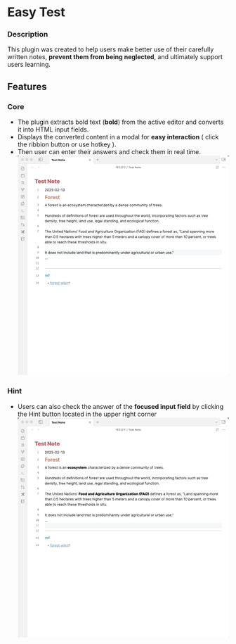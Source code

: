 # Easy Test 

### Description
This plugin was created to help users make better use of their carefully written notes, **prevent them from being neglected**, and ultimately support users learning.

## Features
### Core
-   The plugin extracts bold text (**bold**) from the active editor and converts it into HTML input fields.
-   Displays the converted content in a modal for **easy interaction** ( click the ribbion button or use hotkey ).
-   Then user can enter their answers and check them in real time.
![Core](resources/screenshots/Core_Feature.gif)

### Hint
- Users can also check the answer of the **focused input field** by clicking the Hint button located in the upper right corner
![Hint](resources/screenshots/Hint.gif)


